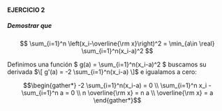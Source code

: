 #### EJERCICIO 2

##### Demostrar que 
$$   \sum_{i=1}^n \left(x_i-\overline{\rm x}\right)^2 = \min_{a\in \real} \sum_{i=1}^n(x_i-a)^2 $$


Definimos una función $ g(a) = \sum_{i=1}^n(x_i-a)^2 $ buscamos su derivada $\[ g'(a) = -2 \sum_{i=1}^n(x_i-a) \]$ e igualamos a cero:

$$\begin{gather*}
-2 \sum_{i=1}^n(x_i-a) = 0 \\
\sum_{i=1}^n x_i - \sum_{i=1}^n a = 0 \\
n \overline{\rm x} = n a \\
\overline{\rm x} = a 
\end{gather*}$$